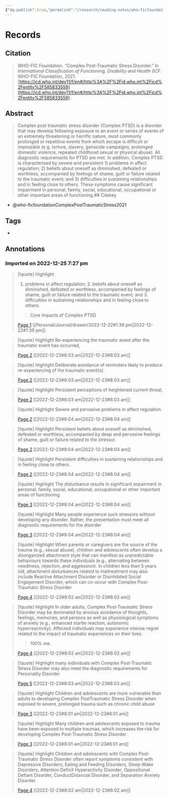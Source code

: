 ```yaml
---
{"dg-publish":true,"permalink":"/research/reading-notes/who-ficfoundation-complex-post-traumatic-stress2021/","tags":"gardenEntry"}
---
```



# Records
## Citation
> WHO-FIC Foundation. “Complex Post-Traumatic Stress Disorder.” In _International Classification of Functioning, Disability and Health (ICF_. WHO-FIC Foundation, 2021. [https://icd.who.int/dev11/f/en#/http%3A%2F%2Fid.who.int%2Ficd%2Fentity%2F585833559](https://icd.who.int/dev11/f/en#/http%3A%2F%2Fid.who.int%2Ficd%2Fentity%2F585833559).

## Abstract
> Complex post traumatic stress disorder (Complex PTSD) is a disorder that may develop following exposure to an event or series of events of an extremely threatening or horrific nature, most commonly prolonged or repetitive events from which escape is difficult or impossible (e.g. torture, slavery, genocide campaigns, prolonged domestic violence, repeated childhood sexual or physical abuse). All diagnostic requirements for PTSD are met. In addition, Complex PTSD is characterised by severe and persistent 1) problems in affect regulation; 2) beliefs about oneself as diminished, defeated or worthless, accompanied by feelings of shame, guilt or failure related to the traumatic event; and 3) difficulties in sustaining relationships and in feeling close to others. These symptoms cause significant impairment in personal, family, social, educational, occupational or other important areas of functioning.## Citekey
- @who-ficfoundationComplexPostTraumaticStress2021

## Tags
-

## Annotations

### Imported on 2022-12-25 7:27 pm

> [!quote] Highlight
> 1. problems in affect regulation; 2. beliefs about oneself as diminished, defeated or worthless, accompanied by feelings of shame, guilt or failure related to the traumatic event; and 3. difficulties in sustaining relationships and in feeling close to others.
>> Core Impacts of Complex PTSD
>
> [Page 1](zotero://open-pdf/library/items/HZPPLYTU?page=1) [[Personal/Journal/drawer/2022-12-22#1:39 pm\|2022-12-22#1:39 pm]]

> [!quote] Highlight
> Re-experiencing the traumatic event after the traumatic event has occurred,
>
> [Page 2](zotero://open-pdf/library/items/HZPPLYTU?page=2) [[2022-12-23#8:03 am\|2022-12-23#8:03 am]]

> [!quote] Highlight
> Deliberate avoidance of reminders likely to produce re-experiencing of the traumatic event(s).
>
> [Page 2](zotero://open-pdf/library/items/HZPPLYTU?page=2) [[2022-12-23#8:03 am\|2022-12-23#8:03 am]]

> [!quote] Highlight
> Persistent perceptions of heightened current threat,
>
> [Page 2](zotero://open-pdf/library/items/HZPPLYTU?page=2) [[2022-12-23#8:03 am\|2022-12-23#8:03 am]]

> [!quote] Highlight
> Severe and pervasive problems in affect regulation.
>
> [Page 2](zotero://open-pdf/library/items/HZPPLYTU?page=2) [[2022-12-23#8:04 am\|2022-12-23#8:04 am]]

> [!quote] Highlight
> Persistent beliefs about oneself as diminished, defeated or worthless, accompanied by deep and pervasive feelings of shame, guilt or failure related to the stressor.
>
> [Page 2](zotero://open-pdf/library/items/HZPPLYTU?page=2) [[2022-12-23#8:04 am\|2022-12-23#8:04 am]]

> [!quote] Highlight
> Persistent difficulties in sustaining relationships and in feeling close to others.
>
> [Page 2](zotero://open-pdf/library/items/HZPPLYTU?page=2) [[2022-12-23#8:04 am\|2022-12-23#8:04 am]]

> [!quote] Highlight
> The disturbance results in significant impairment in personal, family, social, educational, occupational or other important areas of functioning.
>
> [Page 3](zotero://open-pdf/library/items/HZPPLYTU?page=3) [[2022-12-23#8:04 am\|2022-12-23#8:04 am]]

> [!quote] Highlight
> Many people experience such stressors without developing any disorder. Rather, the presentation must meet all diagnostic requirements for the disorder
>
> [Page 3](zotero://open-pdf/library/items/HZPPLYTU?page=3) [[2022-12-23#8:04 am\|2022-12-23#8:04 am]]

> [!quote] Highlight
> When parents or caregivers are the source of the trauma (e.g., sexual abuse), children and adolescents often develop a disorganized attachment style that can manifest as unpredictable behaviours towards these individuals (e.g., alternating between neediness, rejection, and aggression). In children less than 5 years old, attachment disturbances related to maltreatment may also include Reactive Attachment Disorder or Disinhibited Social Engagement Disorder, which can co-occur with Complex Post-Traumatic Stress Disorder
>
> [Page 4](zotero://open-pdf/library/items/HZPPLYTU?page=4) [[2022-12-23#8:02 am\|2022-12-23#8:02 am]]

> [!quote] Highlight
> In older adults, Complex Post-Traumatic Stress Disorder may be dominated by anxious avoidance of thoughts, feelings, memories, and persons as well as physiological symptoms of anxiety (e.g., enhanced startle reaction, autonomic hyperreactivity). Affected individuals may experience intense regret related to the impact of traumatic experiences on their lives.
>> 100% me.
>
> [Page 4](zotero://open-pdf/library/items/HZPPLYTU?page=4) [[2022-12-23#8:02 am\|2022-12-23#8:02 am]]

> [!quote] Highlight
> many individuals with Complex Post-Traumatic Stress Disorder may also meet the diagnostic requirements for Personality Disorder
>
> [Page 5](zotero://open-pdf/library/items/HZPPLYTU?page=5) [[2022-12-23#8:03 am\|2022-12-23#8:03 am]]

> [!quote] Highlight
> Children and adolescents are more vulnerable than adults to developing Complex PostTraumatic Stress Disorder when exposed to severe, prolonged trauma such as chronic child abuse
>
> [Page 3](zotero://open-pdf/library/items/HZPPLYTU?page=3) [[2022-12-23#8:01 am\|2022-12-23#8:01 am]]

> [!quote] Highlight
> Many children and adolescents exposed to trauma have been exposed to multiple traumas, which increases the risk for developing Complex Post-Traumatic Stress Disorder.
>
> [Page 3](zotero://open-pdf/library/items/HZPPLYTU?page=3) [[2022-12-23#8:01 am\|2022-12-23#8:01 am]]

> [!quote] Highlight
> Children and adolescents with Complex Post-Traumatic Stress Disorder often report symptoms consistent with Depressive Disorders, Eating and Feeding Disorders, Sleep-Wake Disorders, Attention Deficit Hyperactivity Disorder, Oppositional Defiant Disorder, ConductDissocial Disorder, and Separation Anxiety Disorder.
>
> [Page 4](zotero://open-pdf/library/items/HZPPLYTU?page=4) [[2022-12-23#8:02 am\|2022-12-23#8:02 am]]





